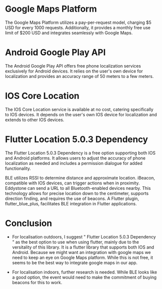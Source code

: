 # Google Maps Platform
The Google Maps Platform utilizes a pay-per-request model, charging $5 USD for every 1000 requests. Additionally, it provides a monthly free use limit of $200 USD and integrates seamlessly with Google Maps.

# Android Google Play API
The Android Google Play API offers free phone localization services exclusively for Android devices. It relies on the user's own device for localization and provides an accuracy range of 50 meters to a few meters.

# IOS Core Location
The IOS Core Location service is available at no cost, catering specifically to IOS devices. It depends on the user's own IOS device for localization and extends to other IOS devices.

# Flutter Location 5.0.3 Dependency
The Flutter Location 5.0.3 Dependency is a free option supporting both IOS and Android platforms. It allows users to adjust the accuracy of phone localization as needed and includes a permission dialogue for added functionality.

BLE utilizes RSSI to determine distance and approximate location. iBeacon, compatible with IOS devices, can trigger actions when in proximity. Eddystone can send a URL to all Bluetooth-enabled devices nearby. This technology allows for precise location down to the centimeter, supports direction finding, and requires the use of beacons. A Flutter plugin, flutter_blue_plus, facilitates BLE integration in Flutter applications.

# Conclusion
- For localisation outdoors, I suggest " Flutter Location 5.0.3 Dependency " as the best option to use when using flutter, mainly due to the versitality of this library. It is a flutter library that supports both IOS and Android. Because we might want an integration with google maps we need to keep an eye on Google Maps platform. While this is not free, it seems to be the best way to integrate google maps in our app.

- For localisation indoors, further research is needed. While BLE looks like a good option, the event would need to make the commitment of buying beacons for this to work.